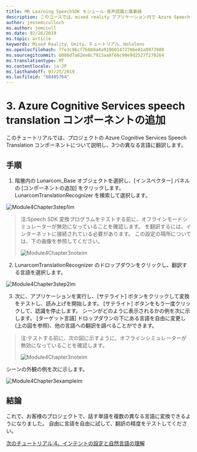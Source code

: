 ```yaml
---
title: MR Learning SpeechSDK モジュール-音声認識と議事録
description: このコースでは、mixed reality アプリケーション内で Azure Speech SDK を実装する方法について説明します。
author: jessemcculloch
ms.author: jemccull
ms.date: 02/26/2019
ms.topic: article
keywords: Mixed Reality、Unity、チュートリアル、Hololens
ms.openlocfilehash: 7fe3c96cf7b888a4a91960147270be81a0973980
ms.sourcegitcommit: b086d7a62ee0c7913aa8f66c90e9d2527f270264
ms.translationtype: MT
ms.contentlocale: ja-JP
ms.lasthandoff: 07/25/2019
ms.locfileid: "68485764"
---
```

# <a name="3----adding-the-azure-cognitive-services-speech-translation-component"></a>3.  Azure Cognitive Services speech translation コンポーネントの追加

このチュートリアルでは、プロジェクトの Azure Cognitive Services Speech Translation コンポーネントについて説明し、3つの異なる言語に翻訳します。 

## <a name="instructions"></a>手順

1. 階層内の Lunarcom_Base オブジェクトを選択し、[インスペクター] パネルの [コンポーネントの追加] をクリックします。 LunarcomTranslationRecognizer を検索して選択します。

![Module4Chapter3step1im](images/module4chapter3step1im.PNG)

> 注:Speech SDK 変換プログラムをテストする前に、オフラインモードシミュレーターが無効になっていることを確認します。 を翻訳するには、インターネットに接続されている必要があります。 この設定の場所については、下の画像を参照してください。 
>
> ![Module4Chapter3noteim](images/module4chapter3noteim.PNG)

2. LunarcomTranslationRecognizer のドロップダウンをクリックし、翻訳する言語を選択します。

![Module4Chapter3step2im](images/module4chapter3step2im.PNG)

3. 次に、アプリケーションを実行し、[サテライト] ボタンをクリックして変換をテストし、読み上げを開始します。 [サテライト] ボタンをもう一度クリックして、認識を停止します。 シーンがどのように表示されるかの例を次に示します。 [ターゲット言語] ドロップダウンの下にある言語を自由に変更し (上の図を参照)、他の言語への翻訳を調べることができます。

> 注:テストする前に、次の図に示すように、オフラインシミュレーターが無効になっていることを確認します。
>
> ![Module4Chapter3noteim](images/module4chapter3noteim.PNG)

シーンの外観の例を次に示します。

![Module4Chapter3exampleim](images/module4chapter3exampleim.PNG)

## <a name="congratulations"></a>結論

これで、お客様のプロジェクトで、話す単語を複数の異なる言語に変換できるようになりました。 自由に言語を自由に試して、翻訳の精度をテストしてください。 

[次のチュートリアル:4。インテントの設定と自然言語の理解](mrlearning-speechSDK-ch4.md)

